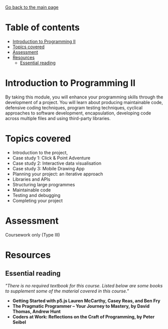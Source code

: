 [Go back to the main page](https://github.com/world-class/REPL)

# Table of contents
<!-- vim-markdown-toc GFM -->

* [Introduction to Programming II](#introduction-to-programming-ii)
* [Topics covered](#topics-covered)
* [Assessment](#assessment)
* [Resources](#resources)
    * [Essential reading](#essential-reading)

<!-- vim-markdown-toc -->

# Introduction to Programming II

By taking this module, you will enhance your programming skills
through the development of a project. You will learn about producing
maintainable code, defensive coding techniques, program testing
techniques, cyclical approaches to software development, encapsulation,
developing code across multiple files and using third-party libraries.

# Topics covered

- Introduction to the project,
- Case study 1: Click & Point Adventure
- Case study 2: Interactive data visualisation
- Case study 3: Mobile Drawing App
- Planning your project: an iterative approach
- Libraries and APIs
- Structuring large programmes
- Maintainable code
- Testing and debugging
- Completing your project

# Assessment

Coursework only (Type III)

# Resources
## Essential reading
_"There is no required textbook for this course. Listed below are some books to supplement some of the material covered in this course."_

- **Getting Started with p5.js Lauren McCarthy, Casey Reas, and Ben Fry**
- **The Pragmatic Programmer – Your Journey to Mastery, by David Thomas, Andrew Hunt**
- **Coders at Work: Reflections on the Craft of Programming, by Peter Seibel**
